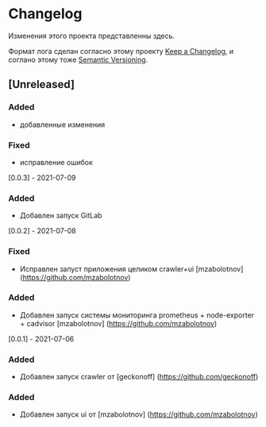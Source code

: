 # Changelog

Изменения этого проекта представленны здесь.

Формат лога сделан согласно этому проекту [Keep a Changelog](https://keepachangelog.com/en/1.0.0/),
и соглано этому тоже [Semantic Versioning](https://semver.org/spec/v2.0.0.html).

## [Unreleased]

### Added 

- добавленные изменения

### Fixed

- исправление ошибок



[0.0.3] - 2021-07-09

### Added

- Добавлен запуск GitLab

[0.0.2] - 2021-07-08

### Fixed

- Исправлен запуст приложения целиком crawler+ui [mzabolotnov] (https://github.com/mzabolotnov)

### Added

- Добавлен запуск системы мониторинга prometheus + node-exporter + cadvisor [mzabolotnov] (https://github.com/mzabolotnov)


[0.0.1] - 2021-07-06

### Added

- Добавлен запуск crawler от [geckonoff] (https://github.com/geckonoff)

### Added

- Добавлен запуск ui от [mzabolotnov] (https://github.com/mzabolotnov)
